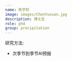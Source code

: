 ```yaml
---
name: 陈宇轩
image: images/ChenYuxuan.jpg
description: 博士生
role: phd
group: precipitation
---
```


研究方法: 
* 次季节到季节AI预报